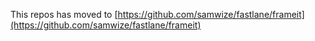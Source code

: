 This repos has moved to [https://github.com/samwize/fastlane/frameit](https://github.com/samwize/fastlane/frameit)
